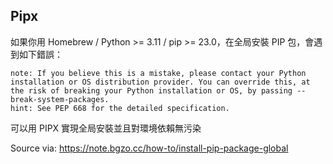 
## Pipx

如果你用 Homebrew / Python >= 3.11 / pip >= 23.0，在全局安裝 PIP 包，會遇到如下錯誤：

```shell
note: If you believe this is a mistake, please contact your Python installation or OS distribution provider. You can override this, at the risk of breaking your Python installation or OS, by passing --break-system-packages.
hint: See PEP 668 for the detailed specification.
```

可以用 PIPX 實現全局安裝並且對環境依賴無污染

Source via: https://note.bgzo.cc/how-to/install-pip-package-global